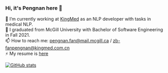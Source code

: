 ### Hi, it's Pengnan here 👋


🔭 I’m currently working at [KingMed](http://www.kingmed.com.cn/) as an NLP developer with tasks in medical NLP.  
🌱 I graduated from McGill University with Bachelor of Software Engineering in Fall 2021.  
📫 How to reach me: pengnan.fan@mail.mcgill.ca / zb-fanpengnan@kingmed.com.cn  
⚡ My resume is [here](./Resume_Pengnan_Fan_v1.pdf)


[![GitHub stats](https://github-readme-stats.vercel.app/api?username=Catosine&show_icons=true)  ](https://github.com/Catosine/)

<!--
**Catosine/Catosine** is a ✨ _special_ ✨ repository because its `README.md` (this file) appears on your GitHub profile.

Here are some ideas to get you started:

- 🔭 I’m currently working on ...
- 🌱 I’m currently learning ...
- 👯 I’m looking to collaborate on ...
- 🤔 I’m looking for help with ...
- 💬 Ask me about ...
- 📫 How to reach me: ...
- 😄 Pronouns: ...
- ⚡ Fun fact: ...
-->
